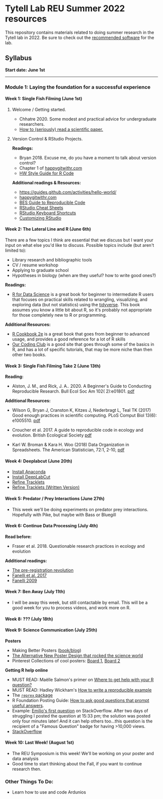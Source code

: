 # Tytell Lab REU Summer 2022 resources

This repository contains materials related to doing summer research in the Tytell lab in 2022.
Be sure to check out the [recommended software](software.md) for the lab.

## Syllabus



**Start date: June 1st**

------------------------------------------------------------------------

### Module 1: Laying the foundation for a successful experience

#### Week 1: Single Fish Filming (June 1st)

1.  Welcome / Getting started.

    -   Chhatre 2020. Some modest and practical advice for undergraduate researchers.
    -   [How to (seriously) read a scientific paper.](https://www.sciencemag.org/careers/2016/03/how-seriously-read-scientific-paper)

2.  Version Control & RStudio Projects.

    **Readings:**

    -   Bryan 2018. Excuse me, do you have a moment to talk about version control?
    -   Chapter 1 of [happygitwithr.com](https://happygitwithr.com/)
    -   [HW Style Guide for R Code](http://adv-r.had.co.nz/Style.html)

    **Additional readings & Resources:**

    -   <https://guides.github.com/activities/hello-world/>
    -   [happygitwithr.com](https://happygitwithr.com/)
    -   [BES Guide to Reproducible Code](https://www.britishecologicalsociety.org/wp-content/uploads/2019/06/BES-Guide-Reprod%20ucible-Code-2019.pdf)
    -   [RStudio Cheat Sheets](https://www.rstudio.com/resources/cheatsheets/)
    -   [RStudio Keyboard Shortcuts](https://support.rstudio.com/hc/en-us/articles/200711853-Keyboard-Shortcuts)
    -   [Customizing RStudio](https://support.rstudio.com/hc/en-us/articles/200549016-Customizing-RStudio)

#### Week 2: The Lateral Line and R (June 6th)

There are a few topics I think are essential that we discuss but I want your input on what else you'd like to discuss.
Possible topics include (but aren't limited to):

-   Library research and bibliographic tools
-   CV / resume workshop
-   Applying to graduate school
-   Hypotheses in biology (when are they useful? how to write good ones?)

**Readings:**

-   [R for Data Science](https://r4ds.had.co.nz/) is a great book for beginner to intermediate R users that focuses on practical skills related to wrangling, visualizing, and exploring data (but not statistics) using the [tidyverse](https://www.tidyverse.org/). This book assumes you know a little bit about R, so it's probably not appropriate for those completely new to R or programming.

**Additional Resources:**

-   [R Cookbook 2e](https://rc2e.com/) is a great book that goes from beginner to advanced usage, and provides a good reference for a lot of R skills
-   [Our Coding Club](https://ourcodingclub.github.io/tutorials.html) is a good site that goes through some of the basics in R, and has a lot of specific tutorials, that may be more niche than then other two books.

#### Week 3: Single Fish Filming Take 2 (June 13th)

**Reading:**

-   Alston, J. M., and Rick, J. A.. 2020. A Beginner's Guide to Conducting Reproducible Research. Bull Ecol Soc Am 102( 2):e01801. [pdf](https://doi.org/10.1002/bes2.1801)

**Additional Resources:**

-   Wilson G, Bryan J, Cranston K, Kitzes J, Nederbragt L, Teal TK (2017) Good enough practices in scientific computing. PLoS Comput Biol 13(6): e1005510. [pdf](https://doi.org/10.1371/journal.pcbi.1005510)

-   Croucher et al. 2017. A guide to reproducible code in ecology and evolution. British Ecological Society [pdf](https://www.britishecologicalsociety.org/wp-content/uploads/2017/12/guide-to-reproducible-code.pdf)

-   Karl W. Broman & Kara H. Woo (2018) Data Organization in Spreadsheets. The American Statistician, 72:1, 2-10, [pdf](https://www.tandfonline.com/doi/full/10.1080/00031305.2017.1375989)

#### Week 4: Deeplabcut (June 20th)

-   [Install Anaconda](https://docs.anaconda.com/anaconda/install/)
-   [Install DeepLabCut](https://github.com/DeepLabCut/DeepLabCut/blob/master/docs/installation.md)
-   [Refine Tracklets](https://www.youtube.com/watch?v=bEuBKB7eqmk&t=21s)
-   [Refine Tracklets (Written Version)](https://github.com/DeepLabCut/DeepLabCut/blob/master/docs/maDLC_UserGuide.md#refine-tracklets)

#### Week 5: Predator / Prey Interactions (June 27th)

-   This week we'll be doing experiments on predator prey interactions. Hopefully with Pike, but maybe with Bass or Bluegill

#### Week 6: Continue Data Processing (July 4th)

**Read before:**

-   Fraser et al. 2018. Questionable research practices in ecology and evolution

**Additional readings:**

-   [The pre-registration revolution](https://www.pnas.org/content/115/11/2600)
-   [Fanelli et al. 2017](https://link.springer.com/article/10.1007%2Fs11948-018-0023-7)
-   [Fanelli 2009](https://journals.plos.org/plosone/article?id=10.1371/journal.pone.0005738)

#### Week 7: Ben Away (July 11th)

- I will be away this week, but still contactable by email. This will be a good week for you to process videos, and work more on R. 

#### Week 8: ??? (July 18th)

#### Week 9: Science Communication (July 25th)

**Posters**

- Making Better Posters ([book/blog](http://betterposters.blogspot.com/))
- [The Alternative New Poster Design that rocked the science world](https://www.insidehighered.com/news/2019/06/24/theres-movement-better-scientific-posters-are-they-really-better)
- Pinterest Collections of cool posters: [Board 1](https://www.pinterest.co.uk/marieclairekoschowitz/awesome-conference-poster/), [Board 2](https://www.pinterest.co.uk/pin/852095191972801041/)

**Getting R help online**

- MUST READ: Maëlle Salmon's primer on [Where to get help with your R question?](https://masalmon.eu/2018/07/22/wheretogethelp/)
- MUST READ: Hadley Wickham's [How to write a reproducible example](http://adv-r.had.co.nz/Reproducibility.html)
- The [`reprex` package](https://reprex.tidyverse.org/)
- R Foundation Posting Guide: [How to ask good questions that prompt useful answers](https://www.r-project.org/posting-guide.html).
- Example: [Emilio's first question](https://stackoverflow.com/questions/18406652/split-a-vector-into-three-vectors-of-unequal-length-in-r) on StackOverflow. After two days of struggling I posted the question at 15:33 pm; the solution was posted only four minutes later! And it can help others too...this question is the recipient of a "Famous Question" badge for having >10,000 views.
- [StackOverflow](https://stackoverflow.com/)

#### Week 10: Last Week! (August 1st)

-   The REU Symposium is this week! We'll be working on your poster and data analysis
-   Good time to start thinking about the Fall, if you want to continue research then.

### Other Things To Do:

-   Learn how to use and code Ardunios
